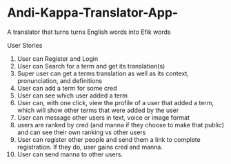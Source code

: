 # Andi-Kappa-Translator-App-
A translator that turns turns English words into Efik words

User Stories
1. User can Register and Login
2. User can Search for a term and get its translation(s)
3. Super user can get a terms translation as well as its context, pronunciation, and definitions
4. User can add a term for some cred
5. User can see which user added a term 
6. User can, with one click, view the profile of a user that added a term, which will show other terms that were added by the user
7. User can message other users in text, voice or image format
8. users are ranked by cred (and manna if they choose to make that public) and can see their own ranking vs other users
9. User can register other people and send them a link to complete registration. If they do, user gains cred and manna. 
10. User can send manna to other users. 

